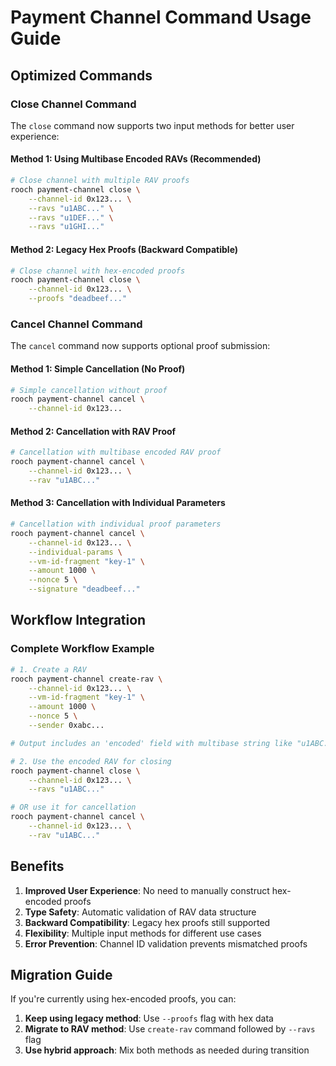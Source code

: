 # Payment Channel Command Usage Guide

## Optimized Commands

### Close Channel Command

The `close` command now supports two input methods for better user experience:

#### Method 1: Using Multibase Encoded RAVs (Recommended)

```bash
# Close channel with multiple RAV proofs
rooch payment-channel close \
    --channel-id 0x123... \
    --ravs "u1ABC..." \
    --ravs "u1DEF..." \
    --ravs "u1GHI..."
```

#### Method 2: Legacy Hex Proofs (Backward Compatible)

```bash
# Close channel with hex-encoded proofs
rooch payment-channel close \
    --channel-id 0x123... \
    --proofs "deadbeef..."
```

### Cancel Channel Command

The `cancel` command now supports optional proof submission:

#### Method 1: Simple Cancellation (No Proof)

```bash
# Simple cancellation without proof
rooch payment-channel cancel \
    --channel-id 0x123...
```

#### Method 2: Cancellation with RAV Proof

```bash
# Cancellation with multibase encoded RAV proof
rooch payment-channel cancel \
    --channel-id 0x123... \
    --rav "u1ABC..."
```

#### Method 3: Cancellation with Individual Parameters

```bash
# Cancellation with individual proof parameters
rooch payment-channel cancel \
    --channel-id 0x123... \
    --individual-params \
    --vm-id-fragment "key-1" \
    --amount 1000 \
    --nonce 5 \
    --signature "deadbeef..."
```

## Workflow Integration

### Complete Workflow Example

```bash
# 1. Create a RAV
rooch payment-channel create-rav \
    --channel-id 0x123... \
    --vm-id-fragment "key-1" \
    --amount 1000 \
    --nonce 5 \
    --sender 0xabc...

# Output includes an 'encoded' field with multibase string like "u1ABC..."

# 2. Use the encoded RAV for closing
rooch payment-channel close \
    --channel-id 0x123... \
    --ravs "u1ABC..."

# OR use it for cancellation
rooch payment-channel cancel \
    --channel-id 0x123... \
    --rav "u1ABC..."
```

## Benefits

1. **Improved User Experience**: No need to manually construct hex-encoded proofs
2. **Type Safety**: Automatic validation of RAV data structure
3. **Backward Compatibility**: Legacy hex proofs still supported
4. **Flexibility**: Multiple input methods for different use cases
5. **Error Prevention**: Channel ID validation prevents mismatched proofs

## Migration Guide

If you're currently using hex-encoded proofs, you can:

1. **Keep using legacy method**: Use `--proofs` flag with hex data
2. **Migrate to RAV method**: Use `create-rav` command followed by `--ravs` flag
3. **Use hybrid approach**: Mix both methods as needed during transition 